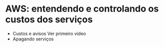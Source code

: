 # AWS: entendendo e controlando os custos dos serviços

- Custos e avisos Ver primeiro vídeo
- Apagando serviços